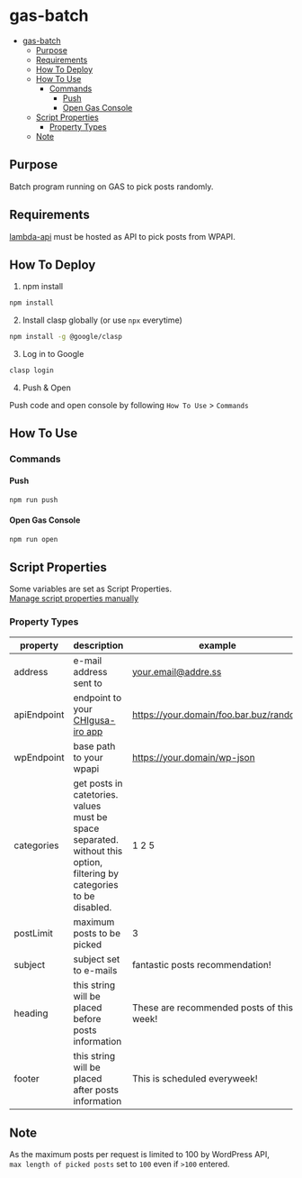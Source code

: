 # gas-batch

- [gas-batch](#gas-batch)
  - [Purpose](#purpose)
  - [Requirements](#requirements)
  - [How To Deploy](#how-to-deploy)
  - [How To Use](#how-to-use)
    - [Commands](#commands)
      - [Push](#push)
      - [Open Gas Console](#open-gas-console)
  - [Script Properties](#script-properties)
    - [Property Types](#property-types)
  - [Note](#note)

## Purpose

Batch program running on GAS to pick posts randomly.

## Requirements

[lambda-api](../lambda-api/README.md) must be hosted as API to pick posts from WPAPI.

## How To Deploy

1. npm install

```sh
npm install
```

2. Install clasp globally (or use `npx` everytime)

```sh
npm install -g @google/clasp
```

3. Log in to Google

```sh
clasp login
```

4. Push & Open

Push code and open console by following `How To Use` > `Commands`

## How To Use

### Commands

#### Push

```sh
npm run push
```

#### Open Gas Console

```sh
npm run open
```

## Script Properties

Some variables are set as Script Properties.\
[Manage script properties manually](https://developers.google.com/apps-script/guides/properties#manage_script_properties_manually)

### Property Types

| property    | description                                                                                                           | example                                   |
| ----------- | --------------------------------------------------------------------------------------------------------------------- | ----------------------------------------- |
| address     | e-mail address sent to                                                                                                | your.email@addre.ss                       |
| apiEndpoint | endpoint to your [CHIgusa-iro app](https://github.com/kfs214/chigusa-iro)                                             | https://your.domain/foo.bar.buz/random    |
| wpEndpoint  | base path to your wpapi                                                                                               | https://your.domain/wp-json               |
| categories  | get posts in catetories. values must be space separated. without this option, filtering by categories to be disabled. | 1 2 5                                     |
| postLimit   | maximum posts to be picked                                                                                            | 3                                         |
| subject     | subject set to e-mails                                                                                                | fantastic posts recommendation!           |
| heading     | this string will be placed before posts information                                                                   | These are recommended posts of this week! |
| footer      | this string will be placed after posts information                                                                    | This is scheduled everyweek!              |

## Note

As the maximum posts per request is limited to 100 by WordPress API,  
`max length of picked posts` set to `100` even if `>100` entered.
